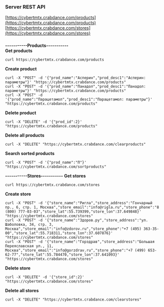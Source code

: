 ### Server REST API  
[https://cybertmtx.crabdance.com/products](https://cybertmtx.crabdance.com/products)  
[https://cybertmtx.crabdance.com/stores](https://cybertmtx.crabdance.com/stores)  
###
**-----------Products-----------**  
**Get products**
```
curl https://cybertmtx.crabdance.com/products
```
**Create product**
```
curl -X "POST" -d '{"prod_name":"Асперин","prod_desc1":"Асперин: параметры"}' "https://cybertmtx.crabdance.com/products"
curl -X "POST" -d '{"prod_name":"Панадол","prod_desc1":"Панадол: параметры"}' "https://cybertmtx.crabdance.com/products"
curl -X "POST" -d '{"prod_name":"Парацетамол","prod_desc1":"Парацетамол: параметры"}' "https://cybertmtx.crabdance.com/products"
```
**Delete product**
```
curl -X "DELETE" -d '{"prod_id":2}' "https://cybertmtx.crabdance.com/products"
```
**Delete all products**
```
curl -X "DELETE" "https://cybertmtx.crabdance.com/clearproducts"
```
**Search sorted products**
```
curl -X "POST" -d '{"prod_name":"П"}' "https://cybertmtx.crabdance.com/sortproducts"
```
**-----------Stores-----------**
**Get stores**
```
curl https://cybertmtx.crabdance.com/stores
```
**Create store**
```
curl -X "POST" -d '{"store_name":"Ригла","store_address":"Гончарный пр., 6, стр. 1, Москва","store_email":"info@rigla.ru","store_phone":"8 (800) 777-03-03","store_lat":55.739399,"store_lon":37.649848}' "https://cybertmtx.crabdance.com/stores"
curl -X "POST" -d '{"store_name":"Здоров.ру","store_address":"ул. Шаболовка, 34, стр. 3, Москва","store_email":"info@zdorov.ru","store_phone":"+7 (495) 363-35-00","store_lat":55.718311,"store_lon":37.607876}' "https://cybertmtx.crabdance.com/stores"
curl -X "POST" -d '{"store_name":"Горздрав","store_address":"Большая Переяславская ул., 11, Москва","store_email":"info@gorzdrav.ru","store_phone":"+7 (499) 653-62-77","store_lat":55.784470,"store_lon":37.641093}' "https://cybertmtx.crabdance.com/stores"
```
**Delete store**
```
curl -X "DELETE" -d '{"store_id":2}' "https://cybertmtx.crabdance.com/stores"
```
**Delete all stores**
```
curl -X "DELETE" "https://cybertmtx.crabdance.com/clearstores"
```

